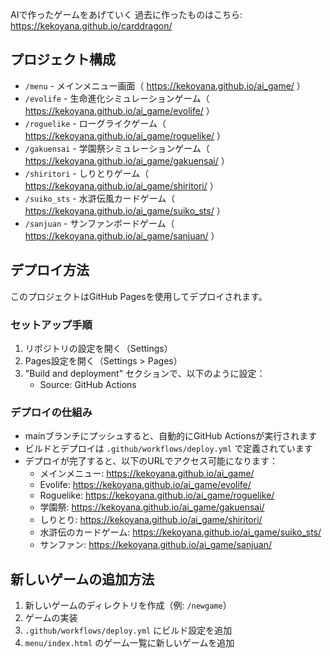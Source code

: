 AIで作ったゲームをあげていく
過去に作ったものはこちら: https://kekoyana.github.io/carddragon/
## プロジェクト構成

- `/menu` - メインメニュー画面（ https://kekoyana.github.io/ai_game/ ）
- `/evolife` - 生命進化シミュレーションゲーム（ https://kekoyana.github.io/ai_game/evolife/ ）
- `/roguelike` - ローグライクゲーム（ https://kekoyana.github.io/ai_game/roguelike/ ）
- `/gakuensai` - 学園祭シミュレーションゲーム（ https://kekoyana.github.io/ai_game/gakuensai/ ）
- `/shiritori` - しりとりゲーム（ https://kekoyana.github.io/ai_game/shiritori/ ）
- `/suiko_sts` - 水滸伝風カードゲーム（ https://kekoyana.github.io/ai_game/suiko_sts/ ）
- `/sanjuan` - サンファンボードゲーム（ https://kekoyana.github.io/ai_game/sanjuan/ ）

## デプロイ方法

このプロジェクトはGitHub Pagesを使用してデプロイされます。

### セットアップ手順

1. リポジトリの設定を開く（Settings）
2. Pages設定を開く（Settings > Pages）
3. "Build and deployment" セクションで、以下のように設定：
   - Source: GitHub Actions

### デプロイの仕組み

- mainブランチにプッシュすると、自動的にGitHub Actionsが実行されます
- ビルドとデプロイは `.github/workflows/deploy.yml` で定義されています
- デプロイが完了すると、以下のURLでアクセス可能になります：
  - メインメニュー: https://kekoyana.github.io/ai_game/
  - Evolife: https://kekoyana.github.io/ai_game/evolife/
  - Roguelike: https://kekoyana.github.io/ai_game/roguelike/
  - 学園祭: https://kekoyana.github.io/ai_game/gakuensai/
  - しりとり: https://kekoyana.github.io/ai_game/shiritori/
  - 水滸伝のカードゲーム: https://kekoyana.github.io/ai_game/suiko_sts/
  - サンファン: https://kekoyana.github.io/ai_game/sanjuan/

## 新しいゲームの追加方法

1. 新しいゲームのディレクトリを作成（例: `/newgame`）
2. ゲームの実装
3. `.github/workflows/deploy.yml` にビルド設定を追加
4. `menu/index.html` のゲーム一覧に新しいゲームを追加
